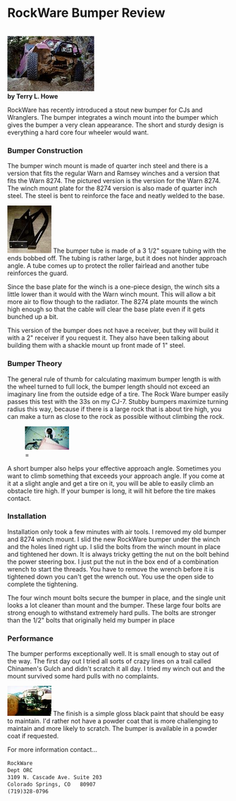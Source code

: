 # RockWare Bumper Review

\
[![RockWare bumper in action](/images/body/rockware2_.jpg)](/images/body/rockware2.jpg)\
**by Terry L. Howe**

RockWare has recently introduced a stout new bumper for CJs and Wranglers. The bumper integrates a winch mount into the bumper which gives the bumper a very clean appearance. The short and sturdy design is everything a hard core four wheeler would want.

### Bumper Construction

The bumper winch mount is made of quarter inch steel and there is a version that fits the regular Warn and Ramsey winches and a version that fits the Warn 8274. The pictured version is the version for the Warn 8274. The winch mount plate for the 8274 version is also made of quarter inch steel. The steel is bent to reinforce the face and neatly welded to the base.

[![RockWare Bumper](/images/body/rockware1_.jpg)](/images/body/rockware1.jpg) The bumper tube is made of a 3 1/2\" square tubing with the ends bobbed off. The tubing is rather large, but it does not hinder approach angle. A tube comes up to protect the roller fairlead and another tube reinforces the guard.

Since the base plate for the winch is a one-piece design, the winch sits a little lower than it would with the Warn winch mount. This will allow a bit more air to flow though to the radiator. The 8274 plate mounts the winch high enough so that the cable will clear the base plate even if it gets bunched up a bit.

This version of the bumper does not have a receiver, but they will build it with a 2\" receiver if you request it. They also have been talking about building them with a shackle mount up front made of 1\" steel.

### Bumper Theory

The general rule of thumb for calculating maximum bumper length is with the wheel turned to full lock, the bumper length should not exceed an imaginary line from the outside edge of a tire. The Rock Ware bumper easily passes this test with the 33s on my CJ-7. Stubby bumpers maximize turning radius this way, because if there is a large rock that is about tire high, you can make a turn as close to the rock as possible without climbing the rock.

<figure>
<a href="/images/body/rockware5.jpg"><img src="/images/body/rockware5_.jpg" alt="Maximum turning radius measurement" /></a>
<figcaption>=</figcaption>
</figure>

A short bumper also helps your effective approach angle. Sometimes you want to climb something that exceeds your approach angle. If you come at it at a slight angle and get a tire on it, you will be able to easily climb an obstacle tire high. If your bumper is long, it will hit before the tire makes contact.

### Installation

Installation only took a few minutes with air tools. I removed my old bumper and 8274 winch mount. I slid the new RockWare bumper under the winch and the holes lined right up. I slid the bolts from the winch mount in place and tightened her down. It is always tricky getting the nut on the bolt behind the power steering box. I just put the nut in the box end of a combination wrench to start the threads. You have to remove the wrench before it is tightened down you can\'t get the wrench out. You use the open side to complete the tightening.

The four winch mount bolts secure the bumper in place, and the single unit looks a lot cleaner than mount and the bumper. These large four bolts are strong enough to withstand extremely hard pulls. The bolts are stronger than the 1/2\" bolts that originally held my bumper in place

### Performance

The bumper performs exceptionally well. It is small enough to stay out of the way. The first day out I tried all sorts of crazy lines on a trail called Chinamen\'s Gulch and didn\'t scratch it all day. I tried my winch out and the mount survived some hard pulls with no complaints.

[![RockWare bumper turning](/images/body/rockware4_.jpg)](/images/body/rockware4.jpg) The finish is a simple gloss black paint that should be easy to maintain. I\'d rather not have a powder coat that is more challenging to maintain and more likely to scratch. The bumper is available in a powder coat if requested.

For more information contact\...

    RockWare
    Dept ORC
    3109 N. Cascade Ave. Suite 203
    Colorado Springs, CO   80907
    (719)328-0796
